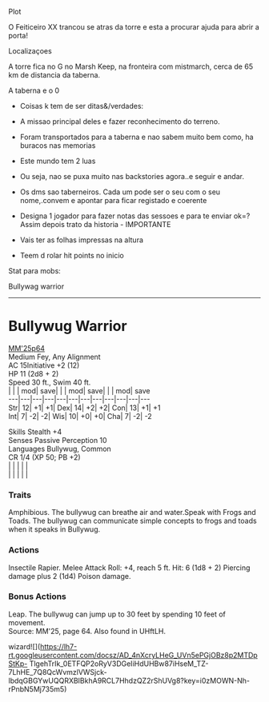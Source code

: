 Plot

O Feiticeiro XX trancou se atras da torre e esta a procurar ajuda para abrir a
porta!

Localizaçoes

A torre fica no G no Marsh Keep, na fronteira com mistmarch, cerca de 65 km de
distancia da taberna.

A taberna e o 0

  * Coisas k tem de ser ditas&/verdades:

  * A missao principal deles e fazer reconhecimento do terreno.
  * Foram transportados para a taberna e nao sabem muito bem como, ha buracos nas memorias
  * Este mundo tem 2 luas
  * Ou seja, nao se puxa muito nas backstories agora..e seguir e andar.
  * Os dms sao taberneiros. Cada um pode ser o seu com o seu nome,.convem e apontar para ficar registado e coerente
  * Designa 1 jogador para fazer notas das sessoes e para  te enviar ok=? Assim depois trato da historia - IMPORTANTE
  * Vais ter as folhas impressas na altura
  * Teem d rolar hit points no inicio

Stat para mobs:

Bullywag warrior  
  
---  
  
# Bullywug Warrior

[MM'25](https://www.google.com/url?q=https://5e.tools/book.html%23XMM,page:64&sa=D&source=editors&ust=1754137314742721&usg=AOvVaw19JVyNlgNjxrGEcndUwqGe)[p64](https://www.google.com/url?q=https://5e.tools/book.html%23XMM,page:64&sa=D&source=editors&ust=1754137314742879&usg=AOvVaw1zEm6JpwMiT8eKCw3hG1XH)  
Medium Fey, Any Alignment  
AC 15Initiative +2 (12)  
HP 11 (2d8 + 2)  
Speed 30 ft., Swim 40 ft.  
| | | mod| save| | | mod| save| | | mod| save  
---|---|---|---|---|---|---|---|---|---|---|---  
Str| 12| +1| +1| Dex| 14| +2| +2| Con| 13| +1| +1  
Int| 7| -2| -2| Wis| 10| +0| +0| Cha| 7| -2| -2  
  
Skills Stealth +4  
Senses Passive Perception 10  
Languages Bullywug, Common  
CR 1/4 (XP 50; PB +2)  
| | | | |   
| | | | |   
  
### Traits  
  
Amphibious. The bullywug can breathe air and water.Speak with Frogs and Toads.
The bullywug can communicate simple concepts to frogs and toads when it speaks
in Bullywug.  
  
### Actions  
  
Insectile Rapier. Melee Attack Roll: +4, reach 5 ft. Hit: 6 (1d8 + 2) Piercing
damage plus 2 (1d4) Poison damage.  
  
### Bonus Actions  
  
Leap. The bullywug can jump up to 30 feet by spending 10 feet of movement.  
Source: MM'25, page 64. Also found in UHftLH.  
  
wizard![](https://lh7-rt.googleusercontent.com/docsz/AD_4nXcryLHeG_UVn5ePGjOBz8p2MTDpStKp-
TlgehTrIk_0ETFQP2oRyV3DGeIiHdUHBw87iHseM_TZ-7LhHE_7Q8QcWvmzlVWSjck-
lbdqGBGYwUQQRXBIBkhA9RCL7HhdzQZ2rShUVg8?key=i0zMOWN-Nh-rPnbN5Mj735m5)

